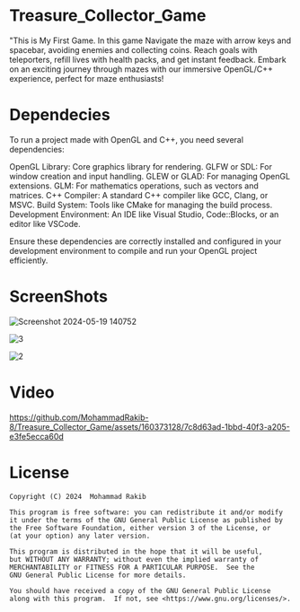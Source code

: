 # Treasure_Collector_Game
"This is My First Game. In this game Navigate the maze with arrow keys and spacebar, avoiding enemies and collecting coins. Reach goals with teleporters, refill lives with health packs, and get instant feedback. Embark on an exciting journey through mazes with our immersive OpenGL/C++ experience, perfect for maze enthusiasts!

# Dependecies
To run a project made with OpenGL and C++, you need several dependencies:

OpenGL Library: Core graphics library for rendering.
GLFW or SDL: For window creation and input handling.
GLEW or GLAD: For managing OpenGL extensions.
GLM: For mathematics operations, such as vectors and matrices.
C++ Compiler: A standard C++ compiler like GCC, Clang, or MSVC.
Build System: Tools like CMake for managing the build process.
Development Environment: An IDE like Visual Studio, Code::Blocks, or an editor like VSCode.

Ensure these dependencies are correctly installed and configured in your development environment to compile and run your OpenGL project efficiently.

# ScreenShots

![Screenshot 2024-05-19 140752](https://github.com/MohammadRakib-8/Treasure_Collector_Game/assets/160373128/2fad8fb3-8dca-4151-9f0d-be603a4cff8e)

![3](https://github.com/MohammadRakib-8/Treasure_Collector_Game/assets/160373128/cb97cabc-c2e2-41df-a0e4-f09d789f2073)

![2](https://github.com/MohammadRakib-8/Treasure_Collector_Game/assets/160373128/88cabb98-318d-4513-b5b8-f00fb7fb05f7)


# Video

https://github.com/MohammadRakib-8/Treasure_Collector_Game/assets/160373128/7c8d63ad-1bbd-40f3-a205-e3fe5ecca60d

# License
    Copyright (C) 2024  Mohammad Rakib

    This program is free software: you can redistribute it and/or modify
    it under the terms of the GNU General Public License as published by
    the Free Software Foundation, either version 3 of the License, or
    (at your option) any later version.

    This program is distributed in the hope that it will be useful,
    but WITHOUT ANY WARRANTY; without even the implied warranty of
    MERCHANTABILITY or FITNESS FOR A PARTICULAR PURPOSE.  See the
    GNU General Public License for more details.

    You should have received a copy of the GNU General Public License
    along with this program.  If not, see <https://www.gnu.org/licenses/>.


